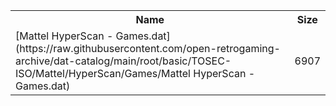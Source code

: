 <table>
<tr><th>Name</th><th>Size</th></tr>
<tr><td>
[Mattel HyperScan - Games.dat](https://raw.githubusercontent.com/open-retrogaming-archive/dat-catalog/main/root/basic/TOSEC-ISO/Mattel/HyperScan/Games/Mattel HyperScan - Games.dat)
</td><td>6907</td></tr>
</table>
